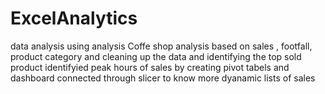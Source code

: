 # ExcelAnalytics
data analysis using analysis
Coffe shop analysis based on sales , footfall, product category and cleaning up the data and identifying the top sold product 
identifyied peak hours of sales 
by creating pivot tabels and dashboard connected through slicer to know more dyanamic lists of sales
